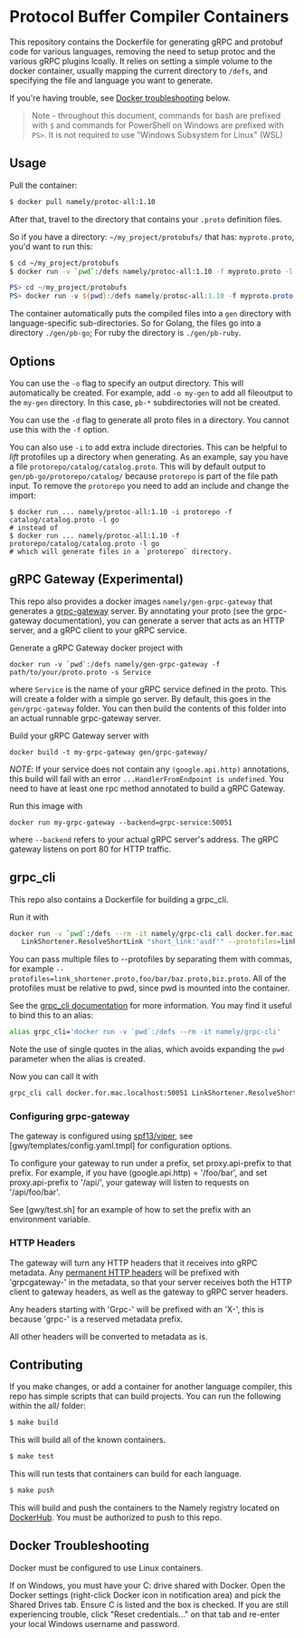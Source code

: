 # Protocol Buffer Compiler Containers

This repository contains the Dockerfile for generating gRPC and protobuf code
for various languages, removing the need to setup protoc and the various gRPC
plugins lcoally. It relies on setting a simple volume to the docker container,
usually mapping the current directory to `/defs`, and specifying the file and
language you want to generate.

If you're having trouble, see [Docker troubleshooting](#docker-troubleshooting) below.

> Note - throughout this document, commands for bash are prefixed with `$` and commands
> for PowerShell on Windows are prefixed with `PS>`.  It is not required to use "Windows
> Subsystem for Linux" (WSL)

## Usage

Pull the container:

```sh
$ docker pull namely/protoc-all:1.10
```

After that, travel to the directory that contains your `.proto` definition
files.

So if you have a directory: `~/my_project/protobufs/` that has:
`myproto.proto`, you'd want to run this:

```sh
$ cd ~/my_project/protobufs
$ docker run -v `pwd`:/defs namely/protoc-all:1.10 -f myproto.proto -l ruby #or go, csharp, etc
```

```powershell
PS> cd ~/my_project/protobufs
PS> docker run -v ${pwd}:/defs namely/protoc-all:1.10 -f myproto.proto -l ruby #or go, csharp, etc
```

The container automatically puts the compiled files into a `gen` directory with
language-specific sub-directories. So for Golang, the files go into a directory
`./gen/pb-go`; For ruby the directory is `./gen/pb-ruby`.

## Options

You can use the `-o` flag to specify an output directory. This will
automatically be created. For example, add `-o my-gen` to add all fileoutput to
the `my-gen` directory. In this case, `pb-*` subdirectories will not be created.

You can use the `-d` flag to generate all proto files in a directory. You cannot
use this with the `-f` option.

You can also use `-i` to add extra include directories. This can be helpful to
_lift_ protofiles up a directory when generating. As an example, say you have a
file `protorepo/catalog/catalog.proto`. This will by default output to
`gen/pb-go/protorepo/catalog/` because `protorepo` is part of the file path
input. To remove the `protorepo` you need to add an include and change the
import:

```
$ docker run ... namely/protoc-all:1.10 -i protorepo -f catalog/catalog.proto -l go
# instead of
$ docker run ... namely/protoc-all:1.10 -f protorepo/catalog/catalog.proto -l go
# which will generate files in a `protorepo` directory.
```

## gRPC Gateway (Experimental)

This repo also provides a docker images `namely/gen-grpc-gateway` that
generates a [grpc-gateway](https://github.com/grpc-ecosystem/grpc-gateway) server.
By annotating your proto (see the grpc-gateway documentation), you can generate a
server that acts as an HTTP server, and a gRPC client to your gRPC service.

Generate a gRPC Gateway docker project with

```
docker run -v `pwd`:/defs namely/gen-grpc-gateway -f path/to/your/proto.proto -s Service
```

where `Service` is the name of your gRPC service defined in the proto. This will create a
folder with a simple go  server.
By default, this goes in the `gen/grpc-gateway` folder. You can then build the contents of this
folder into an actual runnable grpc-gateway server.

Build your gRPC Gateway server with 
```
docker build -t my-grpc-gateway gen/grpc-gateway/
```

*NOTE*: If your service does not contain any `(google.api.http)` annotations, this build will
fail with an error `...HandlerFromEndpoint is undefined`. You need to have at least one rpc
method annotated to build a gRPC Gateway.

Run this image with

```
docker run my-grpc-gateway --backend=grpc-service:50051
```

where `--backend` refers to your actual gRPC server's address. The gRPC gateway 
listens on port 80 for HTTP traffic.

## grpc\_cli

This repo also contains a Dockerfile for building a grpc\_cli. 

Run it with

```sh
docker run -v `pwd`:/defs --rm -it namely/grpc-cli call docker.for.mac.localhost:50051 \\
   LinkShortener.ResolveShortLink "short_link:'asdf'" --protofiles=link_shortener.proto
```

You can pass multiple files to --protofiles by separating them with commas, for example
`--protofiles=link_shortener.proto,foo/bar/baz.proto,biz.proto`. All of the protofiles
must be relative to pwd, since pwd is mounted into the container.

See the [grpc\_cli documentation](https://github.com/grpc/grpc/blob/master/doc/command_line_tool.md)
for more information. You may find it useful to bind this to an alias:

```sh
alias grpc_cli='docker run -v `pwd`:/defs --rm -it namely/grpc-cli'
```

Note the use of single quotes in the alias, which avoids expanding the `pwd` parameter when the alias
is created.

Now you can call it with

```sh
grpc_cli call docker.for.mac.localhost:50051 LinkShortener.ResolveShortLink "short_link:'asdf'" --protofiles=link_shortener.proto
```

### Configuring grpc-gateway

The gateway is configured using [spf13/viper](https://github.com/spf13/viper), see [gwy/templates/config.yaml.tmpl] for configuration options.

To configure your gateway to run under a prefix, set proxy.api-prefix to that prefix. For example, if you have (google.api.http) = '/foo/bar', and set proxy.api-prefix to '/api/', your gateway will listen to requests on '/api/foo/bar'.

See [gwy/test.sh] for an example of how to set the prefix with an environment variable.

### HTTP Headers

The gateway will turn any HTTP headers that it receives into gRPC metadata. Any
[permanent HTTP headers](https://github.com/namely/docker-protoc/blob/2e7f0c921984c9d9fc7e42e6a7b9474292f11751/gwy/templates/main.go.tmpl#L61)
will be prefixed with 'grpcgateway-' in the metadata, so that your server receives both
the HTTP client to gateway headers, as well as the gateway to gRPC server headers.

Any headers starting with 'Grpc-' will be prefixed with an 'X-', this is because 'grpc-' is a reserved metadata prefix.

All other headers will be converted to metadata as is.

## Contributing

If you make changes, or add a container for another language compiler, this repo
has simple scripts that can build projects. You can run the following within the
all/ folder:

```sh
$ make build
```

This will build all of the known containers.

```sh
$ make test
```

This will run tests that containers can build for each language.

```sh
$ make push
```

This will build and push the containers to the Namely registry located on
[DockerHub](https://hub.docker.com/u/namely/). You must be authorized to push to
this repo.


## Docker Troubleshooting

Docker must be configured to use Linux containers.

If on Windows, you must have your C: drive shared with Docker.  Open the Docker settings (right-click Docker icon in notification area) and pick the Shared Drives tab.  Ensure C is listed and the box is checked.  If you are still experiencing trouble, click "Reset credentials..." on that tab and re-enter your local Windows username and password.
